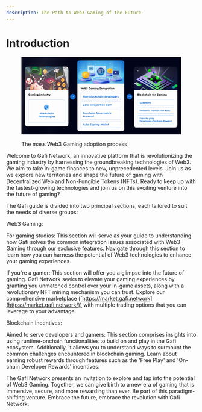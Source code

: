 ```yaml
---
description: The Path to Web3 Gaming of the Future
---
```


# Introduction

<figure><img src="../.gitbook/assets/Screen Shot 2023-05-29 at 16.40.28.png" alt=""><figcaption><p>The mass Web3 Gaming adoption process</p></figcaption></figure>

Welcome to Gafi Network, an innovative platform that is revolutionizing the gaming industry by harnessing the groundbreaking technologies of Web3. We aim to take in-game finances to new, unprecedented levels. Join us as we explore new territories and shape the future of gaming with Decentralized Web and Non-Fungible Tokens (NFTs). Ready to keep up with the fastest-growing technologies and join us on this exciting venture into the future of gaming?

The Gafi guide is divided into two principal sections, each tailored to suit the needs of diverse groups:

Web3 Gaming:

For gaming studios: This section will serve as your guide to understanding how Gafi solves the common integration issues associated with Web3 Gaming through our exclusive features. Navigate through this section to learn how you can harness the potential of Web3 technologies to enhance your gaming experiences.

If you're a gamer: This section will offer you a glimpse into the future of gaming. Gafi Network seeks to elevate your gaming experiences by granting you unmatched control over your in-game assets, along with a revolutionary NFT mining mechanism you can trust. Explore our comprehensive marketplace ([https://market.gafi.network](https://market.gafi.network/)) with multiple trading options that you can leverage to your advantage.

Blockchain Incentives:

Aimed to serve developers and gamers: This section comprises insights into using runtime-onchain functionalities to build on and play in the Gafi ecosystem. Additionally, it allows you to understand ways to surmount the common challenges encountered in blockchain gaming. Learn about earning robust rewards through features such as the 'Free Play' and 'On-chain Developer Rewards' incentives.

The Gafi Network presents an invitation to explore and tap into the potential of Web3 Gaming. Together, we can give birth to a new era of gaming that is immersive, secure, and more rewarding than ever. Be part of this paradigm-shifting venture. Embrace the future, embrace the revolution with Gafi Network.
